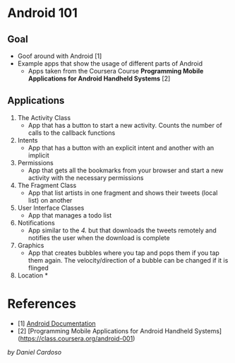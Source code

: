 # Android 101

## Goal

* Goof around with Android [1]
* Example apps that show the usage of different parts of Android
	* Apps taken from the Coursera Course **Programming Mobile Applications for Android Handheld Systems** [2]


## Applications

1. The Activity Class
	* App that has a button to start a new activity. Counts the number of calls to the callback functions
2. Intents
	* App that has a button with an explicit intent and another with an implicit
3. Permissions
	* App that gets all the bookmarks from your browser and start a new activity with the necessary permissions
4. The Fragment Class
	* App that list artists in one fragment and shows their tweets (local list) on  another
5. User Interface Classes
	* App that manages a todo list
6. Notifications
	* App similar to the *4.* but that downloads the tweets remotely and notifies the user when the download is complete
7. Graphics
	* App that creates bubbles where you tap and pops them if you tap them again. The velocity/direction of a bubble can be changed if it is flinged
8. Location
	*

# References
* [1] [Android Documentation](http://developer.android.com/reference/packages.html)
* [2] [Programming Mobile Applications for Android Handheld Systems] (https://class.coursera.org/android-001)

*by Daniel Cardoso*
